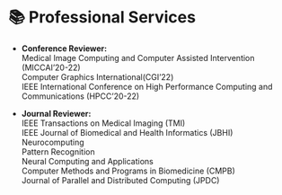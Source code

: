 # 📚 Professional Services

- **Conference Reviewer:**\
Medical Image Computing and Computer Assisted Intervention (MICCAI’20-22)\
Computer Graphics International(CGI’22)\
IEEE International Conference on High Performance Computing and Communications (HPCC’20-22)

-  **Journal Reviewer:**\
IEEE Transactions on Medical Imaging (TMI)\
IEEE Journal of Biomedical and Health Informatics (JBHI)\
Neurocomputing\
Pattern Recognition\
Neural Computing and Applications\
Computer Methods and Programs in Biomedicine (CMPB)\
Journal of Parallel and Distributed Computing (JPDC)

